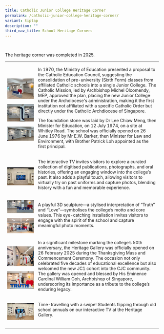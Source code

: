 ```yaml
---
title: Catholic Junior College Heritage Corner
permalink: /catholic-junior-college-heritage-corner/
variant: tiptap
description: ""
third_nav_title: School Heritage Corners
---
```

<p>&nbsp;</p>
<p>The heritage corner was completed in 2025.&nbsp;&nbsp;</p>
<p></p>
<table style="minWidth: 50px">
<colgroup>
<col>
<col>
</colgroup>
<tbody>
<tr>
<td rowspan="1" colspan="1">
<p></p>
<div class="isomer-image-wrapper">
<img style="width: 100%" height="auto" width="100%" alt="" src="/images/CJC_1.jpg">
</div>
<p></p>
<p></p>
<div class="isomer-image-wrapper">
<img style="width: 100%" height="auto" width="100%" alt="" src="/images/CJC_2.jpg">
</div>
<p></p>
<p></p>
<div class="isomer-image-wrapper">
<img style="width: 100%" height="auto" width="100%" alt="" src="/images/CJC_2_2.jpg">
</div>
</td>
<td rowspan="1" colspan="1">
<p>In 1970, the Ministry of Education presented a proposal to the Catholic
Education Council, suggesting the consolidation of pre-university (Sixth
Form) classes from affiliated Catholic schools into a single Junior College. 
The Catholic Mission, led by Archbishop Michel Olcomendy, MEP, approved
the plan, placing the new Junior College under the Archdiocese's administration,
making it the first institution not affiliated with a specific Catholic
Order but directly under the Catholic Archdiocese of Singapore. &nbsp;</p>
<p>The foundation stone was laid by Dr Lee Chiaw Meng, then Minister for
Education, on 12 July 1974, on a site at Whitley Road. The school was officially
opened on 26 June 1976 by Mr E.W. Barker, then Minister for Law and Environment,
with Brother Patrick Loh appointed as the first principal.&nbsp;</p>
</td>
</tr>
<tr>
<td rowspan="1" colspan="1">
<p></p>
<div class="isomer-image-wrapper">
<img style="width: 100%" height="auto" width="100%" alt="" src="/images/CJC_3.jpg">
</div>
</td>
<td rowspan="1" colspan="1">
<p>The interactive TV invites visitors to explore a curated collection of
digitised publications, photographs, and oral histories, offering an engaging
window into the college’s past. It also adds a playful touch, allowing
visitors to virtually try on past uniforms and capture photos, blending
history with a fun and memorable experience.&nbsp;</p>
</td>
</tr>
<tr>
<td rowspan="1" colspan="1">
<p></p>
<div class="isomer-image-wrapper">
<img style="width: 100%" height="auto" width="100%" alt="" src="/images/CJC_4.jpg">
</div>
<p></p>
<p></p>
<div class="isomer-image-wrapper">
<img style="width: 100%" height="auto" width="100%" alt="" src="/images/CJC_4_4.jpg">
</div>
</td>
<td rowspan="1" colspan="1">
<p>A playful 3D sculpture—a stylised interpretation of “Truth” and “Love”—symbolises
the college’s motto and core values. This eye-catching installation invites
visitors to engage with the spirit of the school and capture meaningful
photo moments.&nbsp;</p>
</td>
</tr>
<tr>
<td rowspan="1" colspan="1">
<p></p>
<div class="isomer-image-wrapper">
<img style="width: 100%" height="auto" width="100%" alt="" src="/images/CJC_5.jpg">
</div>
<p></p>
<p></p>
<div class="isomer-image-wrapper">
<img style="width: 100%" height="auto" width="100%" alt="" src="/images/CJC5_5.jpg">
</div>
</td>
<td rowspan="1" colspan="1">
<p>In a significant milestone marking the college’s 50th anniversary, the
Heritage Gallery was officially opened on 26 February 2025 during the Thanksgiving
Mass and Commencement Ceremony. The occasion not only celebrated five decades
of educational excellence but also welcomed the new JC1 cohort into the
CJC community. The gallery was opened and blessed by His Eminence Cardinal
William Goh, Archbishop of Singapore, underscoring its importance as a
tribute to the college’s enduring legacy.&nbsp;</p>
</td>
</tr>
<tr>
<td rowspan="1" colspan="1">
<p></p>
<div class="isomer-image-wrapper">
<img style="width: 100%" height="auto" width="100%" alt="" src="/images/CJC_6.jpg">
</div>
</td>
<td rowspan="1" colspan="1">
<p>Time-travelling with a swipe! Students flipping through old school annuals
on our interactive TV at the Heritage Gallery.&nbsp;</p>
</td>
</tr>
<tr>
<td rowspan="1" colspan="1">
<p></p>
</td>
<td rowspan="1" colspan="1">
<p></p>
</td>
</tr>
</tbody>
</table>
<p></p>